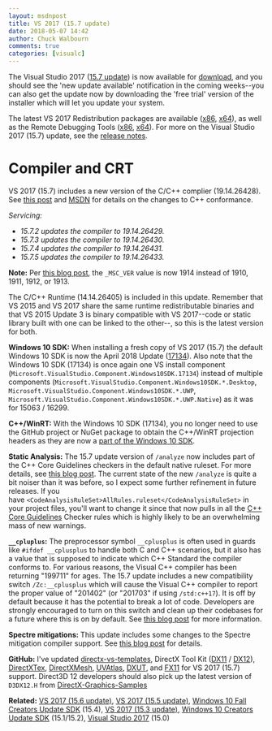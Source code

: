 ```yaml
---
layout: msdnpost
title: VS 2017 (15.7 update)
date: 2018-05-07 14:42
author: Chuck Walbourn
comments: true
categories: [visualc]
---
```

The Visual Studio 2017 (<a href="https://devblogs.microsoft.com/visualstudio/visual-studio-2017-version-15-7-and-version-15-8-preview-1/">15.7 update</a>) is now available for <a href="https://www.visualstudio.com/downloads/">download</a>, and you should see the 'new update available' notification in the coming weeks--you can also get the update now by downloading the 'free trial' version of the installer which will let you update your system.
<!--more-->

The latest VS 2017 Redistribution packages are available (<a href="https://aka.ms/vs/15/release/VC_redist.x86.exe">x86</a>, <a href="https://aka.ms/vs/15/release/VC_redist.x64.exe">x64</a>), as well as the Remote Debugging Tools (<a href="https://aka.ms/vs/15/release/RemoteTools.x86ret.enu.exe">x86</a>, <a href="https://aka.ms/vs/15/release/RemoteTools.amd64ret.enu.exe">x64</a>). For more on the Visual Studio 2017 (15.7) update, see the <a href="https://docs.microsoft.com/en-us/visualstudio/releasenotes/vs2017-relnotes">release notes</a>.

<h1>Compiler and CRT</h1>

VS 2017 (15.7) includes a new version of the C/C++ complier (19.14.26428). See <a href="https://devblogs.microsoft.com/cppblog/announcing-msvc-conforms-to-the-c-standard/">this post</a> and <a href="https://docs.microsoft.com/en-us/visualstudio/releasenotes/vs2017-relnotes#visual-c-improvements">MSDN</a> for details on the changes to C++ conformance.

<em>Servicing:</em>
<ul>
 	<li><em>15.7.2 updates the compiler to 19.14.26429.</em></li>
 	<li><em>15.7.3 updates the compiler to 19.14.26430.</em></li>
 	<li><em>15.7.4 updates the compiler to 19.14.26431.</em></li>
 	<li><em>15.7.5 updates the compiler to 19.14.26433.</em></li>
</ul>

<strong>Note:</strong> Per <a href="https://devblogs.microsoft.com/cppblog/visual-c-compiler-version/">this blog post</a>, the ``_MSC_VER`` value is now 1914 instead of 1910, 1911, 1912, or 1913.

The C/C++ Runtime (14.14.26405) is included in this update. Remember that VS 2015 and VS 2017 share the same runtime redistributable binaries and that VS 2015 Update 3 is binary compatible with VS 2017--code or static library built with one can be linked to the other--, so this is the latest version for both.

<strong>Windows 10 SDK:</strong> When installing a fresh copy of VS 2017 (15.7) the default Windows 10 SDK is now the April 2018 Update (<a href="https://walbourn.github.io/windows-10-april-2018-update-sdk/">17134</a>). Also note that the Windows 10 SDK (17134) is once again one VS install component (<code>Microsoft.VisualStudio.Component.Windows10SDK.17134</code>) instead of multiple components (``Microsoft.VisualStudio.Component.Windows10SDK.*.Desktop``, ``Microsoft.VisualStudio.Component.Windows10SDK.*.UWP``, ``Microsoft.VisualStudio.Component.Windows10SDK.*.UWP.Native``) as it was for 15063 / 16299.

<strong>C++/WinRT:</strong> With the Windows 10 SDK (17134), you no longer need to use the GitHub project or NuGet package to obtain the C++/WinRT projection headers as they are now a <a href="https://devblogs.microsoft.com/cppblog/cppwinrt-is-now-included-the-windows-sdk/">part of the Windows 10 SDK</a>.

<strong>Static Analysis:</strong> The 15.7 update version of <code>/analyze</code> now includes part of the C++ Core Guidelines checkers in the default native ruleset. For more details, see <a href="https://devblogs.microsoft.com/cppblog/c-code-analysis-improvements-for-visual-studio-2017-15-7-preview-1/">this blog post</a>. The current state of the new <code>/analyze</code> is quite a bit noiser than it was before, so I expect some further refinement in future releases. If you have ``<CodeAnalysisRuleSet>AllRules.ruleset</CodeAnalysisRuleSet>`` in your project files, you'll want to change it since that now pulls in all the <a href="https://github.com/isocpp/CppCoreGuidelines">C++ Core Guidelines</a> Checker rules which is highly likely to be an overwhelming mass of new warnings.

<strong>``__cpluplus``:</strong> The preprocessor symbol ``__cplusplus`` is often used in guards like ``#ifdef __cplusplus`` to handle both C and C++ scenarios, but it also has a value that is supposed to indicate which C++ Standard the compiler conforms to. For various reasons, the Visual C++ compiler has been returning "199711" for ages. The 15.7 update includes a new compatibility switch ``/Zc:__cplusplus`` which will cause the Visual C++ compiler to report the proper value of "201402" (or "201703" if using <code>/std:c++17</code>). It is off by default because it has the potential to break a lot of code. Developers are strongly encouraged to turn on this switch and clean up their codebases for a future where this is on by default. See <a href="https://devblogs.microsoft.com/cppblog/msvc-now-correctly-reports-__cplusplus/">this blog post</a> for more information.

<strong>Spectre mitigations:</strong> This update includes some changes to the Spectre mitigation compiler support. See <a href="https://devblogs.microsoft.com/cppblog/spectre-diagnostic-in-visual-studio-2017-version-15-7-preview-4/">this blog post</a> for details.

<strong>GitHub:</strong> I've updated <a href="https://github.com/walbourn/directx-vs-templates/releases">directx-vs-templates</a>, DirectX Tool Kit (<a href="https://github.com/Microsoft/DirectXTK/releases">DX11</a> / <a href="https://github.com/Microsoft/DirectXTK12/releases">DX12</a>), <a href="https://github.com/Microsoft/DirectXTex/releases">DirectXTex</a>, <a href="https://github.com/Microsoft/DirectXMesh/releases">DirectXMesh</a>, <a href="https://github.com/Microsoft/UVAtlas/releases">UVAtlas</a>, <a href="https://github.com/Microsoft/DXUT/releases">DXUT</a>, and <a href="https://github.com/Microsoft/FX11/releases">FX11</a> for VS 2017 (15.7) support. Direct3D 12 developers should also pick up the latest version of <code>D3DX12.H</code> from <a href="https://github.com/Microsoft/DirectX-Graphics-Samples/blob/master/Libraries/D3DX12/d3dx12.h">DirectX-Graphics-Samples</a>

<strong>Related:</strong> <a href="https://walbourn.github.io/vs-2017-15-6-update/">VS 2017 (15.6 update)</a>, <a href="https://walbourn.github.io/vs-2017-15-5-update/">VS 2017 (15.5 update)</a>, <a href="https://walbourn.github.io/windows-10-fall-creators-update-sdk/">Windows 10 Fall Creators Update SDK</a> (15.4), <a href="https://walbourn.github.io/visual-studio-2017-15-3-update/">VS 2017 (15.3 update)</a>, <a href="https://walbourn.github.io/windows-10-creators-update-sdk/">Windows 10 Creators Update SDK</a> (15.1/15.2), <a href="https://walbourn.github.io/visual-studio-2017/">Visual Studio 2017</a> (15.0)
